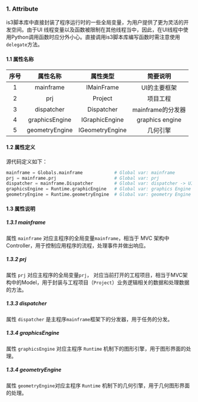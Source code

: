 ### 1. Attribute

is3脚本库中直接封装了程序运行时的一些全局变量，为用户提供了更为灵活的开发空间。由于UI 线程变量以及函数被限制在其他线程当中，因此，在UI线程中使用Python调用函数时应分外小心。直接调用is3脚本库编写函数时需注意使用`delegate`方法。

#### 1.1 属性名称

| 序号 |    属性名称    |    属性类型     |     简要说明      |
| :--: | :------------: | :-------------: | :---------------: |
|  1   |   mainframe    |   IMainFrame    |   UI的主要框架    |
|  2   |      prj       |     Project     |     项目工程      |
|  3   |   dispatcher   |   Dispatcher    | mainframe的分发器 |
|  4   | graphicsEngine | IGraphicEngine  |  graphics engine  |
|  5   | geometryEngine | IGeometryEngine |     几何引擎      |

#### 1.2 属性定义

源代码定义如下：

```python
mainframe = Globals.mainframe            # Global var: mainframe
prj = mainframe.prj                      # Global var: prj
dispatcher = mainframe.Dispatcher        # Global var: dispatcher -> UI thread manager
graphicsEngine = Runtime.graphicEngine   # Global var: graphics Engine
geometryEngine = Runtime.geometryEngine  # Global var: geometry Engine
```

#### 1.3 属性说明

##### 1.3.1 mainframe

属性 `mainframe` 对应主程序的全局变量`mainframe`，相当于 MVC 架构中Controller，用于控制应用程序的流程，处理事件并做出响应。

##### 1.3.2 prj

属性 `prj` 对应主程序的全局变量`prj`， 对应当前打开的工程项目，相当于MVC架构中的Model，用于封装与工程项目（`Project`）业务逻辑相关的数据和处理数据的方法。

##### 1.3.3 dispatcher

属性 `dispatcher`  是主程序`mainframe`框架下的分发器，用于任务的分发。

##### 1.3.4 graphicsEngine

属性 `graphicsEngine` 对应主程序 `Runtime` 机制下的图形引擎，用于图形界面的处理。

##### 1.3.4 geometryEngine

属性 `geometryEngine`对应主程序 `Runtime` 机制下的几何引擎，用于几何图形界面的处理。

